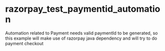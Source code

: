 # razorpay_test_paymentid_automation
Automation related to Payment needs valid paymentId to be generated, so this example will make use of razorpay java dependency and will try to do payment checkout

